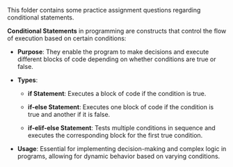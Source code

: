 This folder contains some practice assignment questions regarding conditional statements.

**Conditional Statements** in programming are constructs that control the flow of execution based on certain conditions:

- **Purpose**: They enable the program to make decisions and execute different blocks of code depending on whether conditions are true or false.
- **Types**:
 
  - **if Statement**: Executes a block of code if the condition is true.
   
  - **if-else Statement**: Executes one block of code if the condition is true and another if it is false.
   
  - **if-elif-else Statement**: Tests multiple conditions in sequence and executes the corresponding block for the first true condition.
   
- **Usage**: Essential for implementing decision-making and complex logic in programs, allowing for dynamic behavior based on varying conditions.
